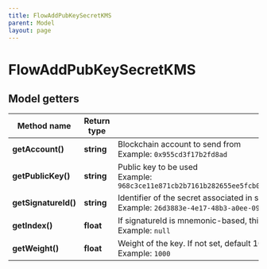 ```yaml
---
title: FlowAddPubKeySecretKMS
parent: Model
layout: page
---
```


# FlowAddPubKeySecretKMS

## Model getters

Method name | Return type | Description | Notes
------------ | ------------- | ------------- | -------------
**getAccount()** | **string** | Blockchain account to send from <br>Example: `0x955cd3f17b2fd8ad` |
**getPublicKey()** | **string** | Public key to be used <br>Example: `968c3ce11e871cb2b7161b282655ee5fcb051f3c04894705d771bf11c6fbebfc6556ab8a0c04f45ea56281312336d0668529077c9d66891a6cad3db877acbe90` |
**getSignatureId()** | **string** | Identifier of the secret associated in signing application. Secret, or signature Id must be present. <br>Example: `26d3883e-4e17-48b3-a0ee-09a3e484ac83` |
**getIndex()** | **float** | If signatureId is mnemonic-based, this is the index to the specific address from that mnemonic. <br>Example: `null` | [optional]
**getWeight()** | **float** | Weight of the key. If not set, default 1000 will be used. <br>Example: `1000` | [optional]

